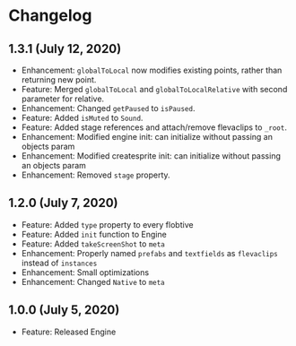 # Changelog

## 1.3.1 (July 12, 2020)
- Enhancement: `globalToLocal` now modifies existing points, rather than returning new point.
- Feature: Merged `globalToLocal` and `globalToLocalRelative` with second parameter for relative.
- Enhancement: Changed `getPaused` to `isPaused`.
- Feature: Added `isMuted` to `Sound`.
- Feature: Added stage references and attach/remove flevaclips to `_root`.
- Enhancement: Modified engine init: can initialize without passing an objects param
- Enhancement: Modified createsprite init: can initialize without passing an objects param
- Enhancement: Removed `stage` property.

## 1.2.0 (July 7, 2020)
- Feature: Added `type` property to every flobtive
- Feature: Added `init` function to Engine
- Feature: Added `takeScreenShot` to `meta`
- Enhancement: Properly named `prefabs` and `textfields` as `flevaclips` instead of `instances`
- Enhancement: Small optimizations
- Enhancement: Changed `Native` to `meta`

## 1.0.0 (July 5, 2020)
- Feature: Released Engine